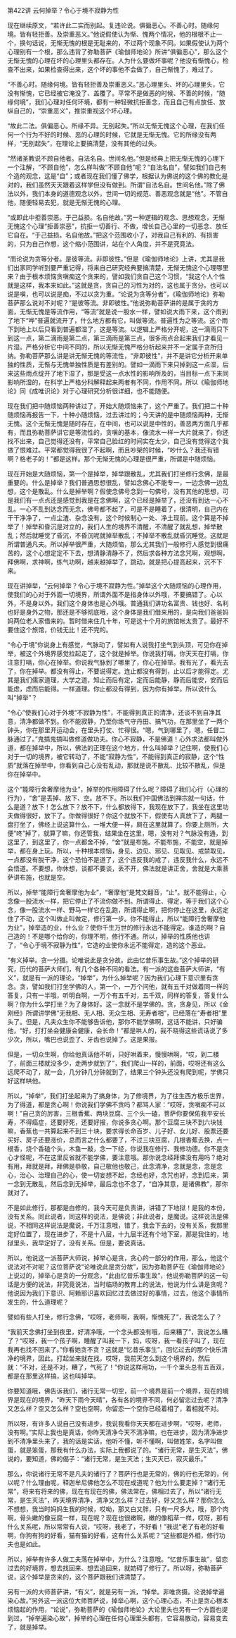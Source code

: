 第422讲 云何掉举？令心于境不寂静为性

现在继续原文，“若许此二实而别起。复违论说。俱徧恶心。不善心时。随缘何境。皆有轻拒善。及崇重恶义。”他说假使认为惭、愧两个情况，他的根根不止一个，换句话说，无惭无愧的根是无耻来的，不过两个现象不同。如果假使认为两个心理别有一个根，那么违背了弥勒菩萨《瑜伽师地论》所讲“俱徧恶心”，那么这个无惭无愧的心理在坏的心理里头都存在。人为什么要做坏事呢？他没有惭愧心，检查不出来，如果检查得出来，这个坏的事他不会做了，自己惭愧了，难过了。

“不善心时。随缘何境。皆有轻拒善及崇重恶义。”恶心理里头、坏的心理里头，它没有惭愧，它已经被它淹没了、盖覆了。平常不是做恶的时候、不善的时候，“随缘何境”，我们心理对任何环境，都有一种轻微抗拒善念，而且自己有点放任、放纵自己的，“崇重恶义”，推崇重视这个坏心理。

“故此二法。俱偏恶心。所缘不异。无别起失。”所以无惭无愧这个心理，在我们任何一个行为不好的时候、恶的心理的时候，它就是无惭无愧。它的所缘没有两样，“无别起失”，在理论上要搞清楚，没有其他的过失。

“然诸圣教说不顾自他者。自法名自。世间名他。”但是经典上把无惭无愧的心理下一个注解，“不顾自他”，怎么样叫做“不顾自他”呢？“自法名自”，譬如我们自己有个造的观念，这是“自”；或者现在我们懂了佛学，根据认为佛说的这个佛的教化是对的，我们虽然天天跟着这样学但没有做到。所谓“自法名自。世间名他。”除了佛法以外，我们本身的道德观念以外，世间一切的规范、善恶观念就是“他”。不管自他，随便轻易去犯，就是无惭无愧的心理。

“或即此中拒善崇恶。于己益损。名自他故。”另一种逻辑的观念、思想观念，无惭无愧这个心理“拒善崇恶”，抗拒一切善行、不做，增长自己心里的一切恶念、放任它自在。“于己益损。名自他故。”把这个范围收小了，对我自己有利的、有损害的，只为自己作想，这个缩小范围讲，站在个人角度，并不是究竟法。

“而论说为贪等分者。是彼等流。非即彼性。”但是《瑜伽师地论》上讲，尤其是我们出家同学听到要严重记得，将来自己研究经典要搞清楚，无惭无愧这个心理哪里来？由于根本烦恼贪嗔痴这个贪来的，譬如我们贪自己这个习惯，“我这个人个性就是这样，我本来如此。”这就是贪，贪自己的习性为对的，这也属于贪分。也可以说是嗔，也可以说是痴，不过以贪为重。“论说为贪等分者”，《瑜伽师地论》弥勒菩萨那么说对不对呢？“是彼等流。非即彼性。”他说弥勒菩萨讲的是属于贪的方面，无惭无愧是等流作用，“等流”就是说一股水一样，譬如说大雨下来，这个雨到了地下“哗”普遍就流开了，什么地方都有它，叫做等流。普遍性为之等流。这个雨下到地上以后只看到普遍都湿了，这是等流。以逻辑上严格分开呢，这一滴雨只下到这一点，第二滴雨是第二点，第三滴雨是第三点，很多雨点合起来我们才看见一片湿。严格分析它中间不同的，所以无惭无愧严格分析起来并不一定属于贪所归纳。弥勒菩萨那么讲是讲无惭无愧的等流性，“非即彼性”，并不是讲它分析开来单独的性质，无惭与无愧单独性质是有差别的。譬如一滴雨下来只掉到这一点湿，后来这些雨点绽开了地下湿了，那是受这一点水性的影响所及的，当目标一点下来同影响所湿的，在科学上严格分科解释起来两者有不同，作用不同。所以《瑜伽师地论》同《成唯识论》对于心理研究分析很详细，也不能随便。

现在我们把中随烦恼两种讲过了，开始大随烦恼来了，这个严重了。我们把二十种随烦恼再报告一下，十种小随烦恼，过去讲过的；今天讲的是中随烦恼两种，无惭无愧。这个无惭无愧是随时存在，在中间，也可以说是中性的，善恶两方面几乎都有，而且弥勒菩萨讲它是等流性的，贪嗔的基本，像流水一样一大片就来了，你还找不出来，自己觉得还没有，平常自己脸红的时间实在太少，自己没有觉得这个我做了恨难过。平常都觉得我很了不起啊，而且吵架的时候，“吵什么？我还有错啊？格老子的！”都是这样。那个无惭无愧的心理是很严重，所谓是中随烦恼。

现在开始是大随烦恼，第一个是掉举，掉举跟散乱，尤其我们打坐修行念佛，是最重要的。什么是掉举？我们普通思想很乱，譬如念佛心不能专一，一边念佛一边乱想，这个是散乱。什么是掉举啊？假使念佛号念到一句佛号，没有其他的思想，可是我们有一点点还是感觉到我是在念佛啊，这个已经是掉举了，还没有到达一心不乱。一心不乱到达念而无念，佛号都不起了，可是不是睡着了，很清明，自己内在干干净净了，一点尘渣、杂念没有。这个时候制心一处、净土现前。这个算是不掉举了！掉举和昏沉是对立的，我们人生的境界不清醒，不清醒了就乱想，掉举散乱；然后就睡觉了昏沉，不昏沉呢就掉举散乱；不掉举不散乱就昏沉睡觉。这就是所谓普通凡夫。所以掉举很严重，大随烦恼，那么尤其我们一般修行人感觉到很痛苦的，这个心想定定不下去，想清静清静不了，然后求各种方法念咒啊，观想啊，拜佛啊，求神啊，练气功啊，越来越掉举了，跳动，就是把心提高起来，沉不下来。

现在讲掉举，“云何掉举？令心于境不寂静为性。”掉举这个大随烦恼的心理作用，使我们的心对于外面一切境界，所谓外面不是指身体以外哦，不要搞错了。心以外，不是身以外，我们这个身体也是心外哦。普通我们讲功名富贵、钱也好、名利也好是身外之物，那还是不够彻底哦，这个身体是我们借来用的，是向我们爸爸妈妈两位老人家借来的。暂时借来住几十年，可是这十个月的旅馆帐太贵了。最好不要住这个旅馆，价钱无比！还不完的。

“令心于境”你说身上有感觉，气脉动了，譬如有人说我打坐气到头顶，可见你在掉举，被这个外境界感觉拉起走了，这个就是掉举。你说我打嗝，你天天在打嗝，你注意打嗝，你心在掉举。你说我气脉到了哪里了，你心在掉举。我有光了，看光去了，你在掉举。都没有得止，不要说得定。连止都没有得到，止以后才能得定。尤其是我们儒家道理，大学之道，知止而后有定，定而后能静，静而后能安，安而后能虑，虑而后能得。一样道理。你止都没有得到，因为你有掉举。所以说什么叫“掉举”？

“令心”使我们心对于外境“不寂静为性”，不能得到真正的清净，还谈不到自净其意，清净都做不到。你不能寂静，乃至你练气守丹田、搞气功，在那里坐了一两个钟头，你在那里开运动会，在里头打仗、忙得很。“嗯，气到哪里了，嗯，任督二脉通过了。”鬼搞鬼搞叫做修道做功夫。你心不寂静，不是佛道！心外求法都叫做外道，都在掉举中，所以，佛法的正理在这个地方，什么叫掉举？记住啊，使我们心对于一切的境界，被它转动了，不能“寂静为性”，不能得到真正的寂静，这个“性质”就落在掉举中，你看到自己心没有乱动，那就是说不散乱、比较不散乱，但是你在掉举中。

这个“能障行舍奢摩他为业”，掉举的作用障碍了什么呢？障碍了我们心行（心理的行为），“舍”是丢掉、放下、空。放不下。所以我们中国佛法到禅宗就一句话，什么是道？放下！怎么放下？放不下，什么都放得下，我现在放下了，我坐在这里功夫做得很好，放下了。你做得很好？你这个就放不下，假使有人真放下了，两腿一盘打坐了，佛经上说这算什么，一堆大便一样，屙在这里就算了。你要上厕所，大便“咚”掉了，就算了嘛，你还管我，结果坐在这里，嗯，没有对？气脉没有通，到这里了，到这里了，你一点都舍不掉，“舍”就是布施。不能布施，不能空，就是掉举，都在身上玩。所以，十种根本烦恼，身见、边见、邪见、见取见、戒禁取见，一点都没有脱干净，这个恐怕不是道了，这个违反我的戒了，违反我什么，永远不会悟道。不要想，你休想，谈都不要谈，丢不开，佛法就是讲正舍，舍就是大乘菩萨讲布施，也就是空。

所以，掉举“能障行舍奢摩他为业”，“奢摩他”是梵文翻音，“止”。就不能得止，心念像一股流水一样，把它停止了不流你做不到。所谓得止、得定，等于我们这个心念，像一股流水一样、野马一样它在乱跑，所谓得止啊，把你停止在这里，永远定住了不动，这个叫做止叫做定，修行第一步。你不能得止，所以“能障行舍奢摩他为业”，掉举造的业，什么业？使你千生万世的修行永远不能得定。谁造的啊？自己造的！不是哪个给你的，你理不明，修行不通。所以，掉举的性质他也讲了，“令心于境不寂静为性”，它造的业使你永远不能得定，造的这个恶业。

“有义掉举。贪一分摄。论唯说此是贪分故。此由忆昔乐事生故。”这个掉举的研究，历代的菩萨大师们，有几个各种不同的看法。有一派的这些菩萨大师讲，“有义”，就是有一派的理论，“掉举”，为什么掉举呢？因为我们心理下意识里有贪念。贪，譬如我们打坐学佛的人，第一个，一万个问他，就有五千对做着同一样的答复，只有一半哦，听明白啊，一万个有五千对，五千双，同样的答复，答复什么啊？你为什么学打坐？为了身体好。这一念就不是学佛的。贪，贪身见，所以《金刚经》所谓讲学佛“无我相、无人相、无众生相、无寿者相”，已经落在“寿者相”里头了。但是，凡夫众生你不能够告诉他，那你不能学佛啊，这话不能讲，只好骗他，“好，打打坐会健康会健康，会长命！”都是哄人的，我不晓得这些谎话说了多少次，所以，嘴巴也说歪了、牙齿也说掉了。这是果报。

但是，一切众生啊，你给他真话他不听，只好哄着来，慢慢哄啊，“哎，到二楼了，前面三楼就没多少，走两步就到了”，我们爬山一样的，前面，哎呀还有这么远爬不动了，就一会，几分钟几分钟就到了，结果三个钟头还没有爬到呢，学佛只好这样哄他。

所以，“掉举”，我们打坐起来为了搞身体，为了修境界，为了往生西方极乐世界，为了得道，都是贪心啊！你说我们学佛不贪吗？都骂人家：“哎呀，贪嗔痴不可以啊！”自己贪的厉害，三根香蕉、两块豆腐、三个头一磕，菩萨你要保佑我平安长寿，不得癌症，还要好死，还要好报，你说多贪心啊。那个豆腐三块不到六块钱嘛，香蕉也一共算起来不到三十块，要求得长命百岁、儿子好、女儿好、股票还要买好、房子还要涨价，总而言之什么都要了，不过三块豆腐，几根香蕉去换，点一根香，烧个香磕个头，木鱼一敲，念一下经，你说我在修行、我修功德。你不是贪心才怪呢，不在这里反省就不能学佛，要注意哦。那你说念经拜佛没有用吗？绝对有用，拜就是拜，拜佛是恭敬，自己敬他也敬己，此念清净，念就是念，念是念心，治心、治理自己的心，使一切妄想不起，念经也好，念咒也好，念到后来，第一念到无散乱，然后念到无掉举，最后念也不念了，“自净其意，是诸佛教”，那你就对了。

不是如此修行，那都是白修的，我今天可是负责讲，讲错了下地狱！是我的本份，没有关系。同此说者，同这样的说法，是佛说；非此说者，是魔说。这样说法是佛说，不相同这样说法是魔说，千万注意哦，错了，我会下去的，没有关系，我那里定好位置了，现在进步了，不是十八层，十九层半还有个地下室，那是我住的，地狱里头，我早定好了，没有关系。但是，要说真话。

所以，他说这一派菩萨大师说，掉举心是贪，贪心的一部分的作用，那么，他这个说法对不对呢？这位菩萨说“论唯说此是贪分故”，因为弥勒菩萨在《瑜伽师地论》上说过的，掉举心是贪的一分观念，“此由忆昔乐事生故”，他说弥勒菩萨的这一句话是方便的说法，非究竟说法，当时临场的教育上的说法，他说为什么讲是贪呢？他说因为我们下意识、阿赖耶识喜欢回忆过去做过好的事情，过去，他这个事情所发生的，什么道理呢？

譬如有些人打坐，修行念佛，“哎呀，老师啊，我啊，惭愧死了”，我说怎么了？

“我前天念佛打坐到夜里，好清净哦，一个念头都没有哦，后来糟了”，我说怎么糟了？“哎呀，我一个孩子啊，睡醒了叫我一下，妈，哎呀，我一看孩子叫了，现在我再也找不回来了。”你看她贪不贪？这就是“忆昔乐事生”，回忆过去的那个快乐清净的境界，因此，打起坐来就在找，哎呀，我前天怎么到这个境界的，然后就：“不对，还是不对，糟了，气死了！”你说这样用功，一千个里头总有五百双，都是在那里这样搞，这也叫掉举。

你要知道哦，佛告诉我们，诸行无常一切空，前一个境界是前一个境界，现在的境界是现在的境界，“昨天下雨今天晴”，各有各的境界不同，何必留恋过去呢？清净又怎么样？空又怎么样？空也空啊，你留恋一个空你已经着相了，着相就不对。

所以呀，有许多人说自己没有进步，我说我看你天天都在进步啊，“哎呀，老师，没有啊。”实际上我也是真话，你昨天清净今天不清净嘛，也在进步，因为清净进步到不清净里头来了，我的话是实话，他听不懂，听不懂啊，叫做姓笨，名字叫做蛋，就是笨蛋，那我有什么办法，实际上我都说了的。“诸行无常，是生灭法”，佛说的，要知道，佛的偈子：“诸行无常，是生灭法；生灭灭已，寂灭最乐。”

那么，你说诸行无常不是凡夫的诸行了？菩萨行也是无常的，佛的行也无常的，何以呢？什么理由呢，释迦牟尼佛他怎么不现在成道呢？他为什么要走掉？“诸行无常”，将来有将来的佛，现在有现在的佛，佛法常在，佛相过去了，所以“诸行无常，是生灭法”，昨天境界清净，清净又怎么样？过去好，好又怎么样？那你怎么不想想，我当时妈妈生我的时候，哎呦，那又白又胖，只有一尺多大，哦，那个肉啊，骨头嫩的像豆腐一样，现在呢？现在也很嫩啊，嫩的像稻草一样，哎呀，那有什么关系呢，所以常常有人说，“哎呀，我老了，不好看！”我说“老了有老的好看啊，你狗有狗的好看，猫有猫的好看，这有什么关系呢？”这些都是外相，修行功夫也是如此。

所以，掉举有许多人做工夫落在掉举中，为什么？注意哦。“忆昔乐事生故”，留恋过去的好境界，想去找回来、想去追回来，就妨碍了修行了。所以呀，弥勒菩萨说，这个掉举是贪来的，这个菩萨跟我们讲清楚了。

另有一派的大师菩萨讲，“有义”，就是另有一派，“掉举。非唯贪摄。论说掉举遍染心故。”另外这一派这位大师菩萨说，掉举心啊，这个心理心态，不止是贪心根本烦恼起的作用，“论说”，弥勒菩萨的《瑜伽师地论》大论里头也另有一个方面也提到过，“掉举遍染心故”，掉举的心理在任何心理里头都有，它容易散动，容易变去了，就是掉举。


